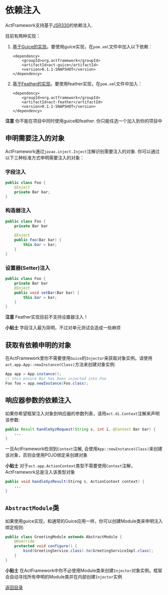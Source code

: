 # 依赖注入

ActFramework支持基于[JSR330](https://jcp.org/en/jsr/detail?id=330)的依赖注入. 

目前有两种实现：

1. [基于Guice的实现](https://github.com/actframework/act-guice-plugin)。要使用guice实现，在`pom.xml`文件中加入以下依赖：

    ```
    <dependency>
        <groupId>org.actframework</groupId>
        <artifactId>act-guice</artifactId>
        <version>0.1.1-SNAPSHOT</version>
    </dependency>
    ```

2. [基于Feather的实现](https://github.com/actframework/act-feather)。要使用feather实现，在`pom.xml`文件中加入：

    ```
    <dependency>
        <groupId>org.actframework</groupId>
        <artifactId>act-feather</artifactId>
        <version>0.1.1-SNAPSHOT</version>
    </dependency>
    ```


**注意** 你不能在项目中同时使用guice和feather. 你只能任选一个加入到你的项目中

## 申明需要注入的对象

ActFramework通过`javax.inject.Inject`注解识别需要注入的对象. 你可以通过以下三种标准方式申明需要注入的对象：

### 字段注入

```java
public class Foo {
    @Inject
    private Bar bar;
}
```

### 构造器注入

```java
public class Foo {
    private Bar bar
    
    @Inject
    public Foo(Bar bar) {
        this.bar = bar;
    }
}
```

### 设置器(Setter)注入

```java
public class Foo {
    private Bar bar
    @Inject
    public void setBar(Bar bar) {
        this.bar = bar;
    }
}
```

**注意** Feather实现目前不支持设置器注入！

**小贴士** 字段注入最为简明，不过对单元测试会造成一些麻烦

## 获取有依赖申明的对象

在ActFramework里你不需要使用`Guice`的`Injector`来获取对象实例。请使用`act.app.App::newInstance(Class)`方法来创建对象实例:

```java
App app = App.instance();
// this ensure Bar has been injected into Foo
Foo foo = app.newInstance(Foo.class);
```

## 响应器参数的依赖注入

如果你希望框架注入对象到响应器的参数列表，请用`act.di.Context`注解来声明该参数:

```java
public Result handleXyzRequest(String s, int i, @Context Bar bar) {
    ...
}
```

一旦ActFramework检测到`Context`注解, 会使用`App::newInstance(Class)`来创建该对象，否则会使用POJO绑定来创建对象

**小贴士** 对于`act.app.ActionContext`类型不需要使用`Context`注解，ActFramework总是注入该类型对象

```java
public void handleXyzResult(Stirng s, ActionContext context) {
    ...
}
```

## `AbstractModule`类

如果使用guice实现，和通常的Guice应用一样，你可以创建Module类来申明注入绑定规则:

```java
public class GreetingModule extends AbstractModule {
    @Override
    protected void configure() {
        bind(GreetingService.class).to(GreetingServiceImpl.class);
    }
}
```

**小贴士** 在ActFramework中你不必使用Module类来创建`Injector`对象实例。框架会自动寻找所有申明的Module类并在内部创建`Injector`实例

[返回目录](index.md)
